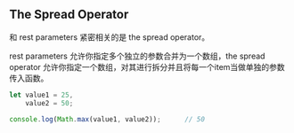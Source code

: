 ## The Spread Operator

和 rest parameters 紧密相关的是 the spread operator。

rest parameters 允许你指定多个独立的参数合并为一个数组，the spread operator 允许你指定一个数组，对其进行拆分并且将每一个item当做单独的参数传入函数。

```js
let value1 = 25,
    value2 = 50;

console.log(Math.max(value1, value2));      // 50
```



